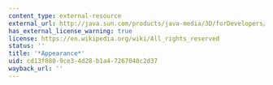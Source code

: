 ```yaml
---
content_type: external-resource
external_url: http://java.sun.com/products/java-media/3D/forDevelopers/J3D_1_2_API/j3dapi/javax/media/j3d/Appearance.html
has_external_license_warning: true
license: https://en.wikipedia.org/wiki/All_rights_reserved
status: ''
title: '*Appearance*'
uid: cd13f080-9ce3-4d28-b1a4-7267040c2d37
wayback_url: ''
---
```

